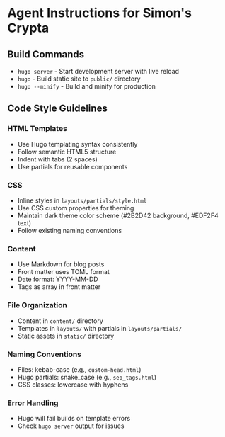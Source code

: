 # Agent Instructions for Simon's Crypta

## Build Commands
- `hugo server` - Start development server with live reload
- `hugo` - Build static site to `public/` directory
- `hugo --minify` - Build and minify for production

## Code Style Guidelines

### HTML Templates
- Use Hugo templating syntax consistently
- Follow semantic HTML5 structure
- Indent with tabs (2 spaces)
- Use partials for reusable components

### CSS
- Inline styles in `layouts/partials/style.html`
- Use CSS custom properties for theming
- Maintain dark theme color scheme (#2B2D42 background, #EDF2F4 text)
- Follow existing naming conventions

### Content
- Use Markdown for blog posts
- Front matter uses TOML format
- Date format: YYYY-MM-DD
- Tags as array in front matter

### File Organization
- Content in `content/` directory
- Templates in `layouts/` with partials in `layouts/partials/`
- Static assets in `static/` directory

### Naming Conventions
- Files: kebab-case (e.g., `custom-head.html`)
- Hugo partials: snake_case (e.g., `seo_tags.html`)
- CSS classes: lowercase with hyphens

### Error Handling
- Hugo will fail builds on template errors
- Check `hugo server` output for issues